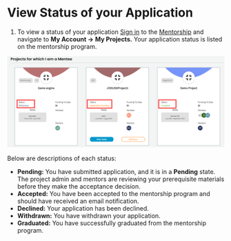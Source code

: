 # View Status of your Application

1. To view a status of your application [Sign in](../../../sso/sign-in/) to the [Mentorship](https://people.dev.platform.linuxfoundation.org/) and navigate to **My Account -&gt;** **My Projects.** Your application status is listed on the mentorship program. 

![application status for mentee](../../../.gitbook/assets/application-status.png)

Below are descriptions of each status:

* **Pending:** You have submitted application, and it is in a **Pending** state. The project admin and mentors are reviewing your prerequisite materials before they make the acceptance decision. 
* **Accepted:** You have been accepted to the mentorship program and should have received an email notification.
* **Declined:** Your application has been declined.
* **Withdrawn:** You have withdrawn your application.
* **Graduated:** You have successfully graduated from the mentorship program.

